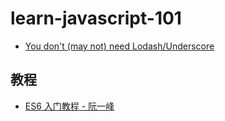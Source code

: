 # learn-javascript-101

* [You don't (may not) need Lodash/Underscore](https://github.com/you-dont-need/You-Dont-Need-Lodash-Underscore)

## 教程

* [ES6 入门教程 - 阮一峰](https://es6.ruanyifeng.com/)